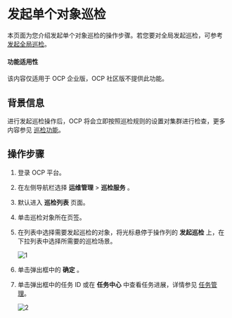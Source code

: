 # 发起单个对象巡检

本页面为您介绍发起单个对象巡检的操作步骤。若您要对全局发起巡检，可参考 [发起全局巡检](../400.initate-a-inspection/200.initiate-global-inspection.md)。

<main id="notice" type='notice'>
<h4>功能适用性</h4>
<p>该内容仅适用于 OCP 企业版，OCP 社区版不提供此功能。</p>

## 背景信息

进行发起巡检操作后，OCP 将会立即按照巡检规则的设置对集群进行检查，更多内容参见 [巡检功能](../100.inspection-management.md)。

## 操作步骤

1. 登录 OCP 平台。

2. 在左侧导航栏选择 **运维管理** > **巡检服务** 。

3. 默认进入 **巡检列表** 页面。

4. 单击巡检对象所在页签。

5. 在列表中选择需要发起巡检的对象，将光标悬停于操作列的 **发起巡检** 上，在下拉列表中选择所需要的巡检场景。

   ![1](https://obbusiness-private.oss-cn-shanghai.aliyuncs.com/doc/img/ocp/401/%E5%8F%91%E8%B5%B7%E5%8D%95%E4%B8%AA%E5%B7%A1%E6%A3%801.png)

6. 单击弹出框中的 **确定** 。

7. 单击弹出框中的任务 ID 或在 **任务中心** 中查看任务进展，详情参见 [任务管理](../../1600.system-management-features/100.manage-tasks.md)。

   ![2](https://obbusiness-private.oss-cn-shanghai.aliyuncs.com/doc/img/ocp/401/%E5%8F%91%E8%B5%B7%E4%BB%BB%E5%8A%A11.png)
